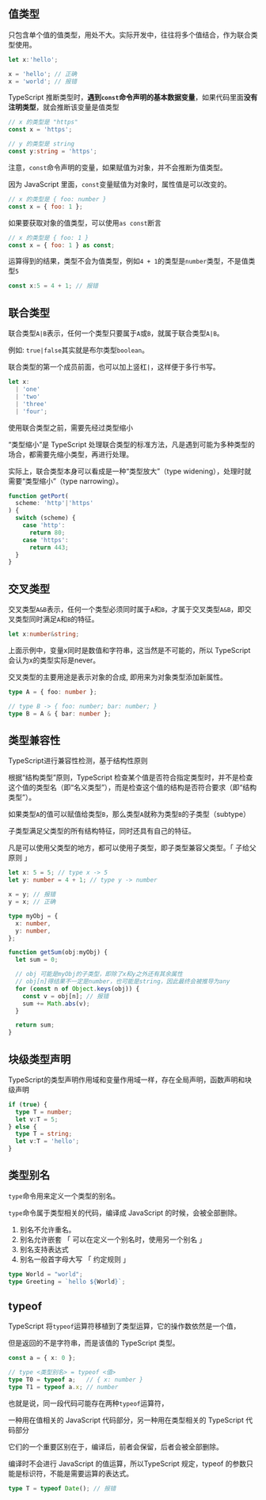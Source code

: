 ## 值类型

只包含单个值的值类型，用处不大。实际开发中，往往将多个值结合，作为联合类型使用。

```ts
let x:'hello';

x = 'hello'; // 正确
x = 'world'; // 报错
```

TypeScript 推断类型时，**遇到`const`命令声明的基本数据变量**，如果代码里面**没有注明类型**，就会推断该变量是值类型

```ts
// x 的类型是 "https"
const x = 'https';

// y 的类型是 string
const y:string = 'https';
```

注意，`const`命令声明的变量，如果赋值为对象，并不会推断为值类型。

因为 JavaScript 里面，`const`变量赋值为对象时，属性值是可以改变的。

```js
// x 的类型是 { foo: number }
const x = { foo: 1 };
```

如果要获取对象的值类型，可以使用`as const`断言

```js
// x 的类型是 { foo: 1 }
const x = { foo: 1 } as const;
```

运算得到的结果，类型不会为值类型，例如`4 + 1`的类型是`number`类型，不是值类型`5`

```ts
const x:5 = 4 + 1; // 报错
```



## 联合类型

联合类型`A|B`表示，任何一个类型只要属于`A`或`B`，就属于联合类型`A|B`。

例如: `true|false`其实就是布尔类型`boolean`。



联合类型的第一个成员前面，也可以加上竖杠`|`，这样便于多行书写。

```ts
let x:
  | 'one'
  | 'two'
  | 'three'
  | 'four';
```



使用联合类型之前，需要先经过类型缩小

“类型缩小”是 TypeScript 处理联合类型的标准方法，凡是遇到可能为多种类型的场合，都需要先缩小类型，再进行处理。

实际上，联合类型本身可以看成是一种“类型放大”（type widening），处理时就需要“类型缩小”（type narrowing）。

```ts
function getPort(
  scheme: 'http'|'https'
) {
  switch (scheme) {
    case 'http':
      return 80;
    case 'https':
      return 443;
  }
}
```



## 交叉类型

交叉类型`A&B`表示，任何一个类型必须同时属于`A`和`B`，才属于交叉类型`A&B`，即交叉类型同时满足`A`和`B`的特征。

```ts
let x:number&string;
```

上面示例中，变量x同时是数值和字符串，这当然是不可能的，所以 TypeScript 会认为x的类型实际是never。



交叉类型的主要用途是表示对象的合成, 即用来为对象类型添加新属性。

```ts
type A = { foo: number };

// type B -> { foo: number; bar: number; }
type B = A & { bar: number };
```



## 类型兼容性 

TypeScript进行兼容性检测，基于结构性原则

根据“结构类型”原则，TypeScript 检查某个值是否符合指定类型时，并不是检查这个值的类型名（即“名义类型”），而是检查这个值的结构是否符合要求（即“结构类型”）。

如果类型`A`的值可以赋值给类型`B`，那么类型`A`就称为类型`B`的子类型（subtype）

子类型满足父类型的所有结构特征，同时还具有自己的特征。

凡是可以使用父类型的地方，都可以使用子类型，即子类型兼容父类型。「 子给父原则 」

```ts
let x: 5 = 5; // type x -> 5
let y: number = 4 + 1; // type y -> number

x = y; // 报错
y = x; // 正确
```

```ts
type myObj = {
  x: number,
  y: number,
};

function getSum(obj:myObj) {
  let sum = 0;

  // obj 可能是myObj的子类型，即除了x和y之外还有其余属性
  // obj[n]得结果不一定是number，也可能是string，因此最终会被推导为any
  for (const n of Object.keys(obj)) {
    const v = obj[n]; // 报错
    sum += Math.abs(v);
  }

  return sum;
}
```



## 块级类型声明

TypeScript的类型声明作用域和变量作用域一样，存在全局声明，函数声明和块级声明

```ts
if (true) {
  type T = number;
  let v:T = 5;
} else {
  type T = string;
  let v:T = 'hello';
}
```



## 类型别名

`type`命令用来定义一个类型的别名。

`type`命令属于类型相关的代码，编译成 JavaScript 的时候，会被全部删除。

1. 别名不允许重名。
2. 别名允许嵌套 「 可以在定义一个别名时，使用另一个别名 」
3. 别名支持表达式
4. 别名一般首字母大写 「 约定规则 」

```ts
type World = "world";
type Greeting = `hello ${World}`;
```



## typeof

TypeScript 将`typeof`运算符移植到了类型运算，它的操作数依然是一个值，

但是返回的不是字符串，而是该值的 TypeScript 类型。

```ts
const a = { x: 0 };

// type <类型别名> = typeof <值>
type T0 = typeof a;   // { x: number }
type T1 = typeof a.x; // number
```



也就是说，同一段代码可能存在两种`typeof`运算符，

一种用在值相关的 JavaScript 代码部分，另一种用在类型相关的 TypeScript 代码部分

它们的一个重要区别在于，编译后，前者会保留，后者会被全部删除。



编译时不会进行 JavaScript 的值运算，所以TypeScript 规定，typeof 的参数只能是标识符，不能是需要运算的表达式。

```ts
type T = typeof Date(); // 报错
```